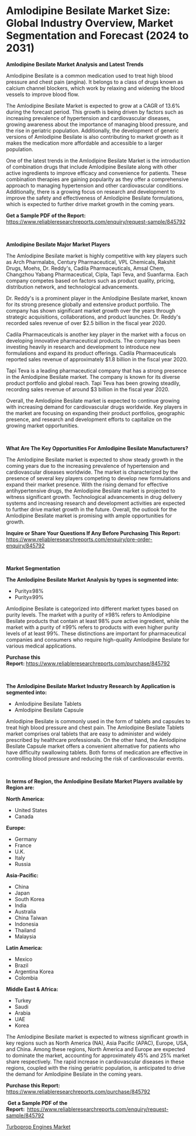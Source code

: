 <p><h1>Amlodipine Besilate Market Size: Global Industry Overview, Market Segmentation and Forecast (2024 to 2031)</h1></p><p><strong>Amlodipine Besilate Market Analysis and Latest Trends</strong></p>
<p><p>Amlodipine Besilate is a common medication used to treat high blood pressure and chest pain (angina). It belongs to a class of drugs known as calcium channel blockers, which work by relaxing and widening the blood vessels to improve blood flow.</p><p>The Amlodipine Besilate Market is expected to grow at a CAGR of 13.6% during the forecast period. This growth is being driven by factors such as increasing prevalence of hypertension and cardiovascular diseases, growing awareness about the importance of managing blood pressure, and the rise in geriatric population. Additionally, the development of generic versions of Amlodipine Besilate is also contributing to market growth as it makes the medication more affordable and accessible to a larger population.</p><p>One of the latest trends in the Amlodipine Besilate Market is the introduction of combination drugs that include Amlodipine Besilate along with other active ingredients to improve efficacy and convenience for patients. These combination therapies are gaining popularity as they offer a comprehensive approach to managing hypertension and other cardiovascular conditions. Additionally, there is a growing focus on research and development to improve the safety and effectiveness of Amlodipine Besilate formulations, which is expected to further drive market growth in the coming years.</p></p>
<p><strong>Get a Sample PDF of the Report:&nbsp;</strong> <a href="https://www.reliableresearchreports.com/enquiry/request-sample/845792">https://www.reliableresearchreports.com/enquiry/request-sample/845792</a></p>
<p>&nbsp;</p>
<p><strong>Amlodipine Besilate Major Market Players</strong></p>
<p><p>The Amlodipine Besilate market is highly competitive with key players such as Arch Pharmalabs, Century Pharmaceutical, VPL Chemicals, Rakshit Drugs, Moehs, Dr. Reddy's, Cadila Pharmaceuticals, Amsal Chem, Changzhou Yabang Pharmaceutical, Cipla, Tapi Teva, and Suanfarma. Each company competes based on factors such as product quality, pricing, distribution network, and technological advancements.</p><p>Dr. Reddy's is a prominent player in the Amlodipine Besilate market, known for its strong presence globally and extensive product portfolio. The company has shown significant market growth over the years through strategic acquisitions, collaborations, and product launches. Dr. Reddy's recorded sales revenue of over $2.5 billion in the fiscal year 2020.</p><p>Cadila Pharmaceuticals is another key player in the market with a focus on developing innovative pharmaceutical products. The company has been investing heavily in research and development to introduce new formulations and expand its product offerings. Cadila Pharmaceuticals reported sales revenue of approximately $1.8 billion in the fiscal year 2020.</p><p>Tapi Teva is a leading pharmaceutical company that has a strong presence in the Amlodipine Besilate market. The company is known for its diverse product portfolio and global reach. Tapi Teva has been growing steadily, recording sales revenue of around $3 billion in the fiscal year 2020.</p><p>Overall, the Amlodipine Besilate market is expected to continue growing with increasing demand for cardiovascular drugs worldwide. Key players in the market are focusing on expanding their product portfolios, geographic presence, and research and development efforts to capitalize on the growing market opportunities.</p></p>
<p>&nbsp;</p>
<p><strong>What Are The Key Opportunities For Amlodipine Besilate Manufacturers?</strong></p>
<p><p>The Amlodipine Besilate market is expected to show steady growth in the coming years due to the increasing prevalence of hypertension and cardiovascular diseases worldwide. The market is characterized by the presence of several key players competing to develop new formulations and expand their market presence. With the rising demand for effective antihypertensive drugs, the Amlodipine Besilate market is projected to witness significant growth. Technological advancements in drug delivery systems and increasing research and development activities are expected to further drive market growth in the future. Overall, the outlook for the Amlodipine Besilate market is promising with ample opportunities for growth.</p></p>
<p><strong>Inquire or Share Your Questions If Any Before Purchasing This Report:</strong> <a href="https://www.reliableresearchreports.com/enquiry/pre-order-enquiry/845792">https://www.reliableresearchreports.com/enquiry/pre-order-enquiry/845792</a></p>
<p>&nbsp;</p>
<p><strong>Market Segmentation</strong></p>
<p><strong>The Amlodipine Besilate Market Analysis by types is segmented into:</strong></p>
<p><ul><li>Purity≥98%</li><li>Purity≥99%</li></ul></p>
<p><p>Amlodipine Besilate is categorized into different market types based on purity levels. The market with a purity of ≥98% refers to Amlodipine Besilate products that contain at least 98% pure active ingredient, while the market with a purity of ≥99% refers to products with even higher purity levels of at least 99%. These distinctions are important for pharmaceutical companies and consumers who require high-quality Amlodipine Besilate for various medical applications.</p></p>
<p><strong>Purchase this Report:&nbsp;</strong><a href="https://www.reliableresearchreports.com/purchase/845792">https://www.reliableresearchreports.com/purchase/845792</a></p>
<p>&nbsp;</p>
<p><strong>The Amlodipine Besilate Market Industry Research by Application is segmented into:</strong></p>
<p><ul><li>Amlodipine Besilate Tablets</li><li>Amlodipine Besilate Capsule</li></ul></p>
<p><p>Amlodipine Besilate is commonly used in the form of tablets and capsules to treat high blood pressure and chest pain. The Amlodipine Besilate Tablets market comprises oral tablets that are easy to administer and widely prescribed by healthcare professionals. On the other hand, the Amlodipine Besilate Capsule market offers a convenient alternative for patients who have difficulty swallowing tablets. Both forms of medication are effective in controlling blood pressure and reducing the risk of cardiovascular events.</p></p>
<p>&nbsp;</p>
<p><strong>In terms of Region, the Amlodipine Besilate Market Players available by Region are:</strong></p>
<p>
    <p> <strong> North America: </strong>
        <ul>
            <li>United States</li>
            <li>Canada</li>
        </ul>
        </p> 
    <p> <strong> Europe: </strong>
        <ul>
            <li>Germany</li>
            <li>France</li>
            <li>U.K.</li>
            <li>Italy</li>
            <li>Russia</li>
        </ul>
        </p> 
    <p> <strong> Asia-Pacific: </strong>
        <ul>
            <li>China</li>
            <li>Japan</li>
            <li>South Korea</li>
            <li>India</li>
            <li>Australia</li>
            <li>China Taiwan</li>
            <li>Indonesia</li>
            <li>Thailand</li>
            <li>Malaysia</li>
        </ul>
        </p> 
    <p> <strong> Latin America: </strong>
        <ul>
            <li>Mexico</li>
            <li>Brazil</li>
            <li>Argentina Korea</li>
            <li>Colombia</li>
        </ul>
        </p> 
    <p> <strong> Middle East & Africa: </strong>
        <ul>
            <li>Turkey</li>
            <li>Saudi</li>
            <li>Arabia</li>
            <li>UAE</li>
            <li>Korea</li>
        </ul>
    </p>
    </p>
<p><p>The Amlodipine Besilate market is expected to witness significant growth in key regions such as North America (NA), Asia Pacific (APAC), Europe, USA, and China. Among these regions, North America and Europe are expected to dominate the market, accounting for approximately 45% and 25% market share respectively. The rapid increase in cardiovascular diseases in these regions, coupled with the rising geriatric population, is anticipated to drive the demand for Amlodipine Besilate in the coming years.</p></p>
<p><strong>Purchase this Report: </strong><a href="https://www.reliableresearchreports.com/purchase/845792">https://www.reliableresearchreports.com/purchase/845792</a></p>
<p>&nbsp;<strong>Get a Sample PDF of the Report:&nbsp;&nbsp;</strong><a href="https://www.reliableresearchreports.com/enquiry/request-sample/845792">https://www.reliableresearchreports.com/enquiry/request-sample/845792</a></p>
<p><strong></strong></p>
<p><p><a href="https://chivalrous-flock-a86.notion.site/Turboprop-Engines-Market-Size-Furnishes-Valuable-Information-Encompassing-Market-Share-Market-Trend-6c8715af3cd9404a8722ad6ee384bb1c">Turboprop Engines Market</a></p></p>